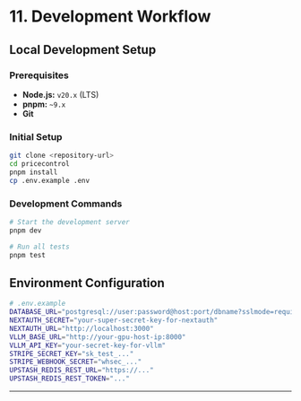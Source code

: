 # 11. Development Workflow
## Local Development Setup
### Prerequisites
* **Node.js:** `v20.x` (LTS)
* **pnpm:** `~9.x`
* **Git**
### Initial Setup
```bash
git clone <repository-url>
cd pricecontrol
pnpm install
cp .env.example .env
```
### Development Commands
```bash
# Start the development server
pnpm dev

# Run all tests
pnpm test
```
## Environment Configuration
```bash
# .env.example
DATABASE_URL="postgresql://user:password@host:port/dbname?sslmode=require"
NEXTAUTH_SECRET="your-super-secret-key-for-nextauth"
NEXTAUTH_URL="http://localhost:3000"
VLLM_BASE_URL="http://your-gpu-host-ip:8000"
VLLM_API_KEY="your-secret-key-for-vllm"
STRIPE_SECRET_KEY="sk_test_..."
STRIPE_WEBHOOK_SECRET="whsec_..."
UPSTASH_REDIS_REST_URL="https://..."
UPSTASH_REDIS_REST_TOKEN="..."
```
---
